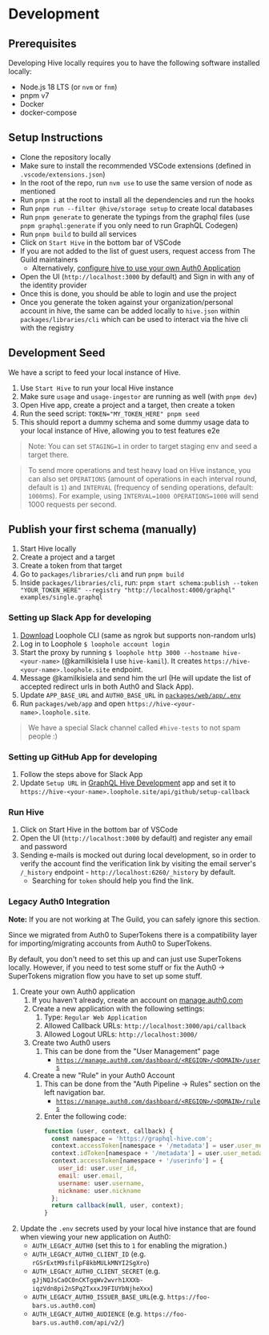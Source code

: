 # Development

## Prerequisites

Developing Hive locally requires you to have the following software installed locally:

- Node.js 18 LTS (or `nvm` or `fnm`)
- pnpm v7
- Docker
- docker-compose

## Setup Instructions

- Clone the repository locally
- Make sure to install the recommended VSCode extensions (defined in `.vscode/extensions.json`)
- In the root of the repo, run `nvm use` to use the same version of node as mentioned
- Run `pnpm i` at the root to install all the dependencies and run the hooks
- Run `pnpm run --filter @hive/storage setup` to create local databases
- Run `pnpm generate` to generate the typings from the graphql files (use `pnpm graphql:generate` if
  you only need to run GraphQL Codegen)
- Run `pnpm build` to build all services
- Click on `Start Hive` in the bottom bar of VSCode
- If you are not added to the list of guest users, request access from The Guild maintainers
  - Alternatively,
    [configure hive to use your own Auth0 Application](#setting-up-auth0-app-for-developing)
- Open the UI (`http://localhost:3000` by default) and Sign in with any of the identity provider
- Once this is done, you should be able to login and use the project
- Once you generate the token against your organization/personal account in hive, the same can be
  added locally to `hive.json` within `packages/libraries/cli` which can be used to interact via the
  hive cli with the registry

## Development Seed

We have a script to feed your local instance of Hive.

1. Use `Start Hive` to run your local Hive instance
2. Make sure `usage` and `usage-ingestor` are running as well (with `pnpm dev`)
3. Open Hive app, create a project and a target, then create a token
4. Run the seed script: `TOKEN="MY_TOKEN_HERE" pnpm seed`
5. This should report a dummy schema and some dummy usage data to your local instance of Hive,
   allowing you to test features e2e

> Note: You can set `STAGING=1` in order to target staging env and seed a target there.

> To send more operations and test heavy load on Hive instance, you can also set `OPERATIONS`
> (amount of operations in each interval round, default is `1`) and `INTERVAL` (frequency of sending
> operations, default: `1000`ms). For example, using `INTERVAL=1000 OPERATIONS=1000` will send 1000
> requests per second.

## Publish your first schema (manually)

1. Start Hive locally
2. Create a project and a target
3. Create a token from that target
4. Go to `packages/libraries/cli` and run `pnpm build`
5. Inside `packages/libraries/cli`, run:
   `pnpm start schema:publish --token "YOUR_TOKEN_HERE" --registry "http://localhost:4000/graphql" examples/single.graphql`

### Setting up Slack App for developing

1. [Download](https://loophole.cloud/download) Loophole CLI (same as ngrok but supports non-random
   urls)
2. Log in to Loophole `$ loophole account login`
3. Start the proxy by running `$ loophole http 3000 --hostname hive-<your-name>` (@kamilkisiela I
   use `hive-kamil`). It creates `https://hive-<your-name>.loophole.site` endpoint.
4. Message @kamilkisiela and send him the url (He will update the list of accepted redirect urls in
   both Auth0 and Slack App).
5. Update `APP_BASE_URL` and `AUTH0_BASE_URL` in [`packages/web/app/.env`](./packages/web/app/.env)
6. Run `packages/web/app` and open `https://hive-<your-name>.loophole.site`.

> We have a special Slack channel called `#hive-tests` to not spam people :)

### Setting up GitHub App for developing

1. Follow the steps above for Slack App
2. Update `Setup URL` in
   [GraphQL Hive Development](https://github.com/organizations/the-guild-org/settings/apps/graphql-hive-development)
   app and set it to `https://hive-<your-name>.loophole.site/api/github/setup-callback`

### Run Hive

1. Click on Start Hive in the bottom bar of VSCode
2. Open the UI (`http://localhost:3000` by default) and register any email and password
3. Sending e-mails is mocked out during local development, so in order to verify the account find
   the verification link by visiting the email server's `/_history` endpoint -
   `http://localhost:6260/_history` by default.
   - Searching for `token` should help you find the link.

### Legacy Auth0 Integration

**Note:** If you are not working at The Guild, you can safely ignore this section.

Since we migrated from Auth0 to SuperTokens there is a compatibility layer for importing/migrating
accounts from Auth0 to SuperTokens.

By default, you don't need to set this up and can just use SuperTokens locally. However, if you need
to test some stuff or fix the Auth0 -> SuperTokens migration flow you have to set up some stuff.

1. Create your own Auth0 application
   1. If you haven't already, create an account on [manage.auth0.com](https://manage.auth0.com)
   2. Create a new application with the following settings:
      1. Type: `Regular Web Application`
      2. Allowed Callback URLs: `http://localhost:3000/api/callback`
      3. Allowed Logout URLs: `http://localhost:3000/`
   3. Create two Auth0 users
      1. This can be done from the "User Management" page
         - [`https://manage.auth0.com/dashboard/<REGION>/<DOMAIN>/users`](https://manage.auth0.com/dashboard/us/dev-azj17nyp/users)
   4. Create a new "Rule" in your Auth0 Account
      1. This can be done from the "Auth Pipeline -> Rules" section on the left navigation bar.
         - [`https://manage.auth0.com/dashboard/<REGION>/<DOMAIN>/rules`](https://manage.auth0.com/dashboard/us/dev-azj17nyp/rules)
      2. Enter the following code:
         ```js
         function (user, context, callback) {
           const namespace = 'https://graphql-hive.com';
           context.accessToken[namespace + '/metadata'] = user.user_metadata;
           context.idToken[namespace + '/metadata'] = user.user_metadata;
           context.accessToken[namespace + '/userinfo'] = {
             user_id: user.user_id,
             email: user.email,
             username: user.username,
             nickname: user.nickname
           };
           return callback(null, user, context);
         }
         ```
2. Update the `.env` secrets used by your local hive instance that are found when viewing your new
   application on Auth0:
   - `AUTH_LEGACY_AUTH0` (set this to `1` for enabling the migration.)
   - `AUTH_LEGACY_AUTH0_CLIENT_ID` (e.g. `rGSrExtM9sfilpF8kbMULkMNYI2SgXro`)
   - `AUTH_LEGACY_AUTH0_CLIENT_SECRET` (e.g.
     `gJjNQJsCaOC0nCKTgqWv2wvrh1XXXb-iqzVdn8pi2nSPq2TxxxJ9FIUYbNjheXxx`)
   - `AUTH_LEGACY_AUTH0_ISSUER_BASE_URL`(e.g. `https://foo-bars.us.auth0.com`)
   - `AUTH_LEGACY_AUTH0_AUDIENCE` (e.g. `https://foo-bars.us.auth0.com/api/v2/`)
